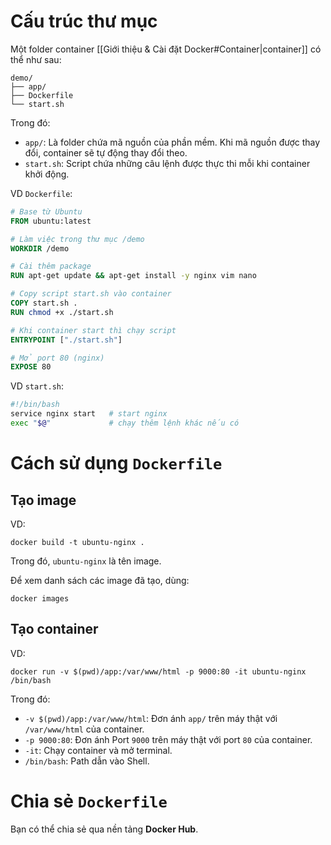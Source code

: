 
# Cấu trúc thư mục

Một folder container [[Giới thiệu & Cài đặt Docker#Container|container]] có thể như sau:

```shell
demo/
├── app/
├── Dockerfile
└── start.sh
```
Trong đó:
- `app/`: Là folder chứa mã nguồn của phần mềm. Khi mã nguồn được thay đổi, container sẽ tự động thay đổi theo.
- `start.sh`: Script chứa những câu lệnh được thực thi mỗi khi container khởi động.

VD `Dockerfile`:
```Dockerfile
# Base từ Ubuntu
FROM ubuntu:latest

# Làm việc trong thư mục /demo
WORKDIR /demo

# Cài thêm package
RUN apt-get update && apt-get install -y nginx vim nano

# Copy script start.sh vào container
COPY start.sh .
RUN chmod +x ./start.sh

# Khi container start thì chạy script
ENTRYPOINT ["./start.sh"]

# Mở port 80 (nginx)
EXPOSE 80
```

VD `start.sh`:
```sh
#!/bin/bash
service nginx start   # start nginx
exec "$@"             # chạy thêm lệnh khác nếu có
```

# Cách sử dụng `Dockerfile`

## Tạo image

VD:
```shell
docker build -t ubuntu-nginx .
```
Trong đó, `ubuntu-nginx` là tên image.

Để xem danh sách các image đã tạo, dùng:
```shell
docker images
```

## Tạo container

VD:
```shell
docker run -v $(pwd)/app:/var/www/html -p 9000:80 -it ubuntu-nginx /bin/bash
```
Trong đó:
- `-v $(pwd)/app:/var/www/html`: Đơn ánh `app/` trên máy thật với `/var/www/html` của container.
- `-p 9000:80`: Đơn ánh Port `9000` trên máy thật với port `80` của container.
- `-it`: Chạy container và mở terminal.
- `/bin/bash`: Path dẫn vào Shell.

# Chia sẻ `Dockerfile`

Bạn có thể chia sẻ qua nền tảng **Docker Hub**.



